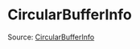 # CircularBufferInfo

Source: [CircularBufferInfo](../../csrc/device_lower/analysis/circular_buffer.h#L86)
